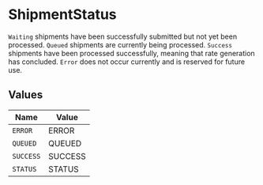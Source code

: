 # ShipmentStatus

`Waiting` shipments have been successfully submitted but not yet been processed. 
`Queued` shipments are currently being processed. 
`Success` shipments have been processed successfully, meaning that rate generation has concluded. 
`Error` does not occur currently and is reserved for future use.


## Values

| Name      | Value     |
| --------- | --------- |
| `ERROR`   | ERROR     |
| `QUEUED`  | QUEUED    |
| `SUCCESS` | SUCCESS   |
| `STATUS`  | STATUS    |